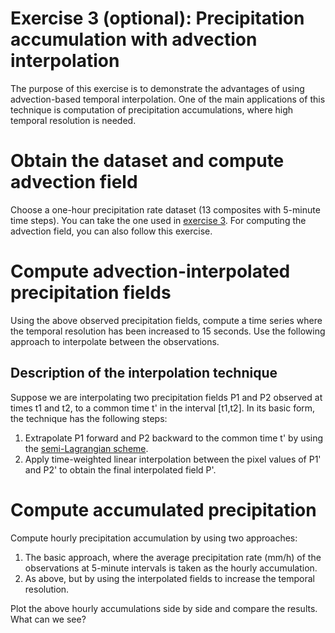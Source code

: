 # Exercise 3 (optional): Precipitation accumulation with advection interpolation

The purpose of this exercise is to demonstrate the advantages of using advection-based temporal interpolation. One of the main applications of this technique is computation of precipitation accumulations, where high temporal resolution is needed.

# Obtain the dataset and compute advection field

Choose a one-hour precipitation rate dataset (13 composites with 5-minute time steps). You can take the one used in [exercise 3](https://github.com/pySTEPS/ERAD-nowcasting-course-2022/blob/hands-on-users/hands-on-session-users/notebooks/block_03_optical_flow_and_extrapolation.ipynb). For computing the advection field, you can also follow this exercise.

# Compute advection-interpolated precipitation fields

Using the above observed precipitation fields, compute a time series where the temporal resolution has been increased to 15 seconds. Use the following approach to interpolate between the observations.

## Description of the interpolation technique

Suppose we are interpolating two precipitation fields P1 and P2 observed at times t1 and t2, to a common time t' in the interval [t1,t2]. In its basic form, the technique has the following steps:

 1. Extrapolate P1 forward and P2 backward to the common time t' by using the [semi-Lagrangian scheme](https://pysteps.readthedocs.io/en/stable/generated/pysteps.extrapolation.semilagrangian.extrapolate.html).
 3. Apply time-weighted linear interpolation between the pixel values of P1' and P2' to obtain the final interpolated field P'.

# Compute accumulated precipitation

Compute hourly precipitation accumulation by using two approaches:

1. The basic approach, where the average precipitation rate (mm/h) of the observations at 5-minute intervals is taken as the hourly accumulation.
2. As above, but by using the interpolated fields to increase the temporal resolution.

Plot the above hourly accumulations side by side and compare the results. What can we see?